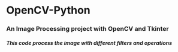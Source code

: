 # OpenCV-Python
### An Image Processing project with OpenCV and Tkinter
##### This code process the image with different filters and operations
